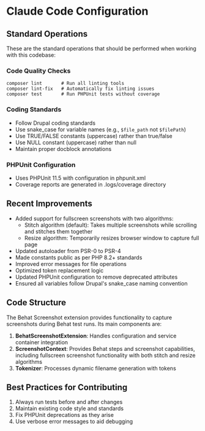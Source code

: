 # Claude Code Configuration

## Standard Operations

These are the standard operations that should be performed when working with this codebase:

### Code Quality Checks
```
composer lint       # Run all linting tools
composer lint-fix   # Automatically fix linting issues 
composer test       # Run PHPUnit tests without coverage
```

### Coding Standards
- Follow Drupal coding standards
- Use snake_case for variable names (e.g., `$file_path` not `$filePath`)
- Use TRUE/FALSE constants (uppercase) rather than true/false
- Use NULL constant (uppercase) rather than null
- Maintain proper docblock annotations

### PHPUnit Configuration
- Uses PHPUnit 11.5 with configuration in phpunit.xml
- Coverage reports are generated in .logs/coverage directory

## Recent Improvements
- Added support for fullscreen screenshots with two algorithms:
  - Stitch algorithm (default): Takes multiple screenshots while scrolling and stitches them together
  - Resize algorithm: Temporarily resizes browser window to capture full page
- Updated autoloader from PSR-0 to PSR-4
- Made constants public as per PHP 8.2+ standards
- Improved error messages for file operations
- Optimized token replacement logic
- Updated PHPUnit configuration to remove deprecated attributes
- Ensured all variables follow Drupal's snake_case naming convention

## Code Structure
The Behat Screenshot extension provides functionality to capture screenshots during Behat test runs. Its main components are:

1. **BehatScreenshotExtension**: Handles configuration and service container integration
2. **ScreenshotContext**: Provides Behat steps and screenshot capabilities, including fullscreen screenshot functionality with both stitch and resize algorithms
3. **Tokenizer**: Processes dynamic filename generation with tokens

## Best Practices for Contributing
1. Always run tests before and after changes
2. Maintain existing code style and standards
3. Fix PHPUnit deprecations as they arise
4. Use verbose error messages to aid debugging